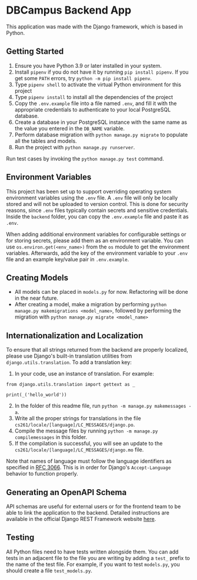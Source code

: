 # DBCampus Backend App

This application was made with the Django framework, which is based in Python.

## Getting Started
1. Ensure you have Python 3.9 or later installed in your system.
2. Install `pipenv` if you do not have it by running `pip install pipenv`. If you get some `PATH` errors, try `python -m pip install pipenv`.
3. Type `pipenv shell` to activate the virtual Python environment for this project
4. Type `pipenv install` to install all the dependencies of the project
5. Copy the `.env.example` file into a file named `.env`, and fill it with the appropriate credentials to authenticate to your local PostgreSQL database.
6. Create a database in your PostgreSQL instance with the same name as the value you entered in the `DB_NAME` variable.
7. Perform database migration with `python manage.py migrate` to populate all the tables and models.
8. Run the project with `python manage.py runserver`.

Run test cases by invoking the `python manage.py test` command.

## Environment Variables
This project has been set up to support overriding operating system environment variables using the `.env` file. A `.env` file will only be locally stored and will not be uploaded to version control. This is done for security reasons, since `.env` files typically contain secrets and sensitive credentials. Inside the `backend` folder, you can copy the `.env.example` file and paste it as `.env`.

When adding additional environment variables for configurable settings or for storing secrets, please add them as an environment variable. You can use `os.environ.get(<env_name>)` from the `os` module to get the environment variables. Afterwards, add the key of the environment variable to your `.env` file and an example key/value pair in `.env.example`.

## Creating Models
- All models can be placed in `models.py` for now. Refactoring will be done in the near future.
- After creating a model, make a migration by performing `python manage.py makemigrations <model_name>`, followed by performing the migration with `python manage.py migrate <model_name>`

## Internationalization and Localization
To ensure that all strings returned from the backend are properly localized, please use Django's built-in translation utilities from `django.utils.translation`. To add a translation key:
1. In your code, use an instance of translation. For example:
```
from django.utils.translation import gettext as _

print(_('hello_world'))
```
2. In the folder of this readme file, run `python -m manage.py makemessages -a`.
3. Write all the proper strings for translations in the file `cs261/locale/[language]/LC_MESSAGES/django.po`.
4. Compile the message files by running `python -m manage.py compilemessages` in this folder.
5. If the compilation is successful, you will see an update to the `cs261/locale/[language]/LC_MESSAGES/django.mo` file.

Note that names of language must follow the language identifiers as specified in [RFC 3066](http://www.i18nguy.com/unicode/language-identifiers.html). This is in order for Django's `Accept-Language` behavior to function properly.

## Generating an OpenAPI Schema
API schemas are useful for external users or for the frontend team to be able to link the application to the backend. Detailed instructions are available in the official Django REST Framework website [here](https://www.django-rest-framework.org/api-guide/schemas).

## Testing
All Python files need to have tests written alongside them. You can add tests in an adjacent file to the file you are writing by adding a `test_` prefix to the name of the test file. For example, if you want to test `models.py`, you should create a file `test_models.py`.
